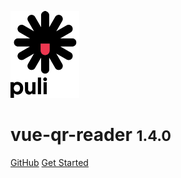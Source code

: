 ![logo](_media/logo.png)

# vue-qr-reader <small>1.4.0</small>

[GitHub](https://github.com/pulilab/vue-qr-reader)
[Get Started](#vue-qr-reader)
